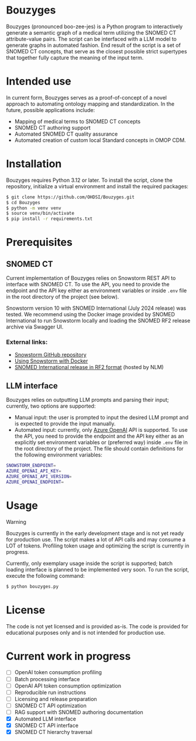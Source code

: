 # Bouzyges

Bouzyges (pronounced boo-zee-jes) is a Python program to interactively generate a semantic graph of a medical term utilizing the SNOMED CT attribute-value pairs. The script can be interfaced with a LLM model to generate graphs in automated fashion. End result of the script is a set of SNOMED CT concepts, that serve as the closest possible strict supertypes that together fully capture the meaning of the input term.

# Intended use

In current form, Bouzyges serves as a proof-of-concept of a novel approach to automating ontology mapping and standardization. In the future, possible applications include:

- Mapping of medical terms to SNOMED CT concepts
- SNOMED CT authoring support
- Automated SNOMED CT quality assurance
- Automated creation of custom local Standard concepts in OMOP CDM.

# Installation

Bouzyges requires Python 3.12 or later. To install the script, clone the repository, initialize a virtual environment and install the required packages:

```bash
$ git clone https://github.com/OHDSI/Bouzyges.git
$ cd Bouzyges
$ python -m venv venv
$ source venv/bin/activate
$ pip install -r requirements.txt
```

# Prerequisites

## SNOMED CT

Current implementation of Bouzyges relies on Snowstorm REST API to interface with SNOMED CT. To use the API, you need to provide the endpoint and the API key either as environment variables or inside `.env` file in the root directory of the project (see below).

Snowstorm version 10 with SNOMED International (July 2024 release) was tested. We recommend using the Docker image provided by SNOMED International to run Snowstorm locally and loading the SNOMED RF2 release archive via Swagger UI.

### External links:

- [Snowstorm GitHub repository](https://github.com/IHTSDO/snowstorm)
- [Using Snowstorm with Docker](https://github.com/IHTSDO/snowstorm/blob/master/docs/using-docker.md)
- [SNOMED International release in RF2 format](https://www.nlm.nih.gov/healthit/snomedct/international.html) (hosted by NLM)

## LLM interface

Bouzyges relies on outputting LLM prompts and parsing their input; currently, two options are supported:

- Manual input: the user is prompted to input the desired LLM prompt and is expected to provide the input manually.
- Automated input: currently, only [Azure OpenAI](https://platform.openai.com/docs/libraries/azure-openai-libraries) API is supported. To use the API, you need to provide the endpoint and the API key either as an explicitly set environment variables or (preferred way) inside `.env` file in the root directory of the project. The file should contain definitions for the following environment variables:

```bash
SNOWSTORM_ENDPOINT=
AZURE_OPENAI_API_KEY=
AZURE_OPENAI_API_VERSION=
AZURE_OPENAI_ENDPOINT=
```

# Usage

> [!WARNING]
> Bouzyges is currently in the early development stage and is not yet ready for production use. The script makes a lot of API calls and may consume a LOT of tokens. Profiling token usage and optimizing the script is currently in progress.

Currently, only exemplary usage inside the script is supported; batch loading interface is planned to be implemented very soon. To run the script, execute the following command:

```bash
$ python bouzyges.py
```

# License

The code is not yet licensed and is provided as-is. The code is provided for educational purposes only and is not intended for production use.

# Current work in progress

- [ ] OpenAI token consumption profiling
- [ ] Batch processing interface
- [ ] OpenAI API token consumption optimization
- [ ] Reproducible run instructions
- [ ] Licensing and release preparation
- [ ] SNOMED CT API optimization
- [ ] RAG support with SNOMED authoring documentation
- [x] Automated LLM interface
- [x] SNOMED CT API interface
- [x] SNOMED CT hierarchy traversal
